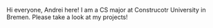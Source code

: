 Hi everyone, Andrei here! I am a CS major at Construcotr University in Bremen. Please take a look at my projects!

<!---
avalean07/avalean07 is a ✨ special ✨ repository because its `README.md` (this file) appears on your GitHub profile.
You can click the Preview link to take a look at your changes.
--->
